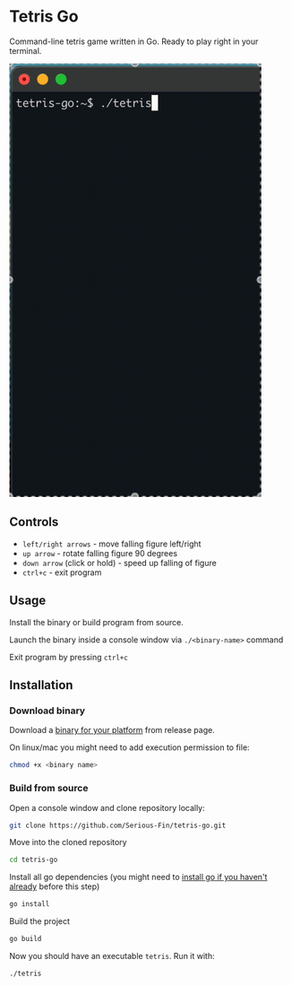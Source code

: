 ﻿# Tetris Go

Command-line tetris game written in Go. Ready to play right in your terminal.

<img src="./demo/demo.gif" width="450" />

## Controls

- `left/right arrows` - move falling figure left/right
- `up arrow` - rotate falling figure 90 degrees
- `down arrow` (click or hold) - speed up falling of figure
- `ctrl+c` - exit program

## Usage

Install the binary or build program from source.

Launch the binary inside a console window via `./<binary-name>` command

Exit program by pressing `ctrl+c`

## Installation

### Download binary

Download a [binary for your platform](https://github.com/Serious-Fin/tetris-go/releases/tag/v1.0.0) from release page.

On linux/mac you might need to add execution permission to file:

```zsh
chmod +x <binary name>
```

### Build from source

Open a console window and clone repository locally:

```zsh
git clone https://github.com/Serious-Fin/tetris-go.git
```

Move into the cloned repository

```zsh
cd tetris-go
```

Install all go dependencies (you might need to [install go if you haven't already](https://go.dev/doc/install) before this step)

```zsh
go install
```

Build the project

```zsh
go build
```

Now you should have an executable `tetris`. Run it with:

```zsh
./tetris
```

